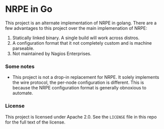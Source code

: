 NRPE in Go
=======

This project is an alternate implementation of NRPE in golang. There are a few
advantages to this project over the main implemenation of NRPE:

1. Statically linked binary. A single build will work across distros.
2. A configuration format that it not completely custom and is machine parseable.
3. Not maintained by Nagios Enterprises.

### Some notes

* This project is not a drop-in replacement for NRPE. It solely implements the
wire protocol, the per-node configuration is different. This is because the
NRPE configuration format is generally obnoxious to automate.

### License

This project is licensed under Apache 2.0. See the `LICENSE` file in this repo
for the full text of the license.
